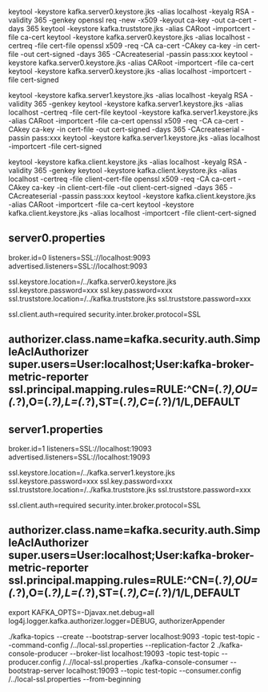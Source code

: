 keytool -keystore kafka.server0.keystore.jks -alias localhost -keyalg RSA -validity 365 -genkey
openssl req -new -x509 -keyout ca-key -out ca-cert -days 365
keytool -keystore kafka.truststore.jks -alias CARoot -importcert -file ca-cert
keytool -keystore kafka.server0.keystore.jks -alias localhost -certreq -file cert-file
openssl x509 -req -CA ca-cert -CAkey ca-key -in cert-file -out cert-signed -days 365 -CAcreateserial -passin pass:xxx
keytool -keystore kafka.server0.keystore.jks -alias CARoot -importcert -file ca-cert
keytool -keystore kafka.server0.keystore.jks -alias localhost -importcert -file cert-signed

keytool -keystore kafka.server1.keystore.jks -alias localhost -keyalg RSA -validity 365 -genkey
keytool -keystore kafka.server1.keystore.jks -alias localhost -certreq -file cert-file
keytool -keystore kafka.server1.keystore.jks -alias CARoot -importcert -file ca-cert
openssl x509 -req -CA ca-cert -CAkey ca-key -in cert-file -out cert-signed -days 365 -CAcreateserial -passin pass:xxx
keytool -keystore kafka.server1.keystore.jks -alias localhost -importcert -file cert-signed

keytool -keystore kafka.client.keystore.jks -alias localhost -keyalg RSA -validity 365 -genkey
keytool -keystore kafka.client.keystore.jks -alias localhost -certreq -file client-cert-file
openssl x509 -req -CA ca-cert -CAkey ca-key -in client-cert-file -out client-cert-signed -days 365 -CAcreateserial -passin pass:xxx
keytool -keystore kafka.client.keystore.jks -alias CARoot -importcert -file ca-cert
keytool -keystore kafka.client.keystore.jks -alias localhost -importcert -file client-cert-signed


server0.properties
-----------
broker.id=0
listeners=SSL://localhost:9093
advertised.listeners=SSL://localhost:9093

ssl.keystore.location=/../kafka.server0.keystore.jks
ssl.keystore.password=xxx
ssl.key.password=xxx
ssl.truststore.location=/../kafka.truststore.jks
ssl.truststore.password=xxx

ssl.client.auth=required
security.inter.broker.protocol=SSL

authorizer.class.name=kafka.security.auth.SimpleAclAuthorizer
super.users=User:localhost;User:kafka-broker-metric-reporter
ssl.principal.mapping.rules=RULE:^CN=(.*?),OU=(.*?),O=(.*?),L=(.*?),ST=(.*?),C=(.*?)$/$1/L,DEFAULT
-----------

server1.properties
-----------
broker.id=1
listeners=SSL://localhost:19093
advertised.listeners=SSL://localhost:19093

ssl.keystore.location=/../kafka.server1.keystore.jks
ssl.keystore.password=xxx
ssl.key.password=xxx
ssl.truststore.location=/../kafka.truststore.jks
ssl.truststore.password=xxx

ssl.client.auth=required
security.inter.broker.protocol=SSL

authorizer.class.name=kafka.security.auth.SimpleAclAuthorizer
super.users=User:localhost;User:kafka-broker-metric-reporter
ssl.principal.mapping.rules=RULE:^CN=(.*?),OU=(.*?),O=(.*?),L=(.*?),ST=(.*?),C=(.*?)$/$1/L,DEFAULT
-----------

export KAFKA_OPTS=-Djavax.net.debug=all
log4j.logger.kafka.authorizer.logger=DEBUG, authorizerAppender

./kafka-topics --create --bootstrap-server localhost:9093 -topic test-topic --command-config /../local-ssl.properties --replication-factor 2
./kafka-console-producer --broker-list localhost:19093 -topic test-topic --producer.config /..//local-ssl.properties
./kafka-console-consumer --bootstrap-server localhost:19093 --topic test-topic --consumer.config /../local-ssl.properties --from-beginning
